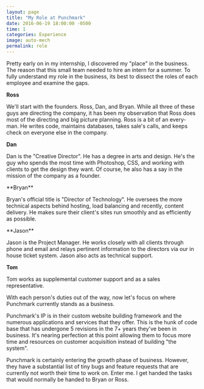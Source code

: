 ```yaml
---  
layout: page  
title: "My Role at Punchmark"  
date: 2016-06-19 18:00:00 -0500  
time: 1
categories: Experience  
image: auto-mech  
permalink: role  
---  
```


Pretty early on in my internship, I discovered my "place" in the business. The reason that this small team needed to hire an intern for a summer. To fully understand my role in the business, its best to dissect the roles of each employee and examine the gaps.  

**Ross** 

We'll start with the founders. Ross, Dan, and Bryan. While all three of these guys are directing the company, it has been my observation that Ross does most of the directing and big picture planning. Ross is a bit of an every-man. He writes code, maintains databases, takes sale's calls, and keeps check on everyone else in the company. 

**Dan** 

Dan is the "Creative Director". He has a degree in arts and design. He's the guy who spends the most time with Photoshop, CSS, and working with clients to get the design they want. Of course, he also has a say in the mission of the company as a founder.

\*\*Bryan\*\*

Bryan's official title is "Director of Technology". He oversees the more technical aspects behind hosting, load balancing and recently, content delivery. He makes sure their client's sites run smoothly and as efficiently as possible.

\*\*Jason\*\* 

Jason is the Project Manager. He works closely with all clients through phone and email and relays pertinent information to the directors via our in house ticket system. Jason also acts as technical support.

**Tom** 

Tom works as supplemental customer support and as a sales representative. 

With each person's duties out of the way, now let's focus on where Punchmark currently stands as a business. 

Punchmark's IP is in their custom website building framework and the numerous applications and services that they offer. This is the hunk of code base that has undergone 5 revisions in the 7+ years they've been in business. It's nearing perfection at this point allowing them to focus more time and resources on customer acquisition instead of building "the system".

Punchmark is certainly entering the growth phase of business. However, they have a substantial list of tiny bugs and feature requests that are currently not worth their time to work on. Enter me. I get handed the tasks that would normally be handed to Bryan or Ross.